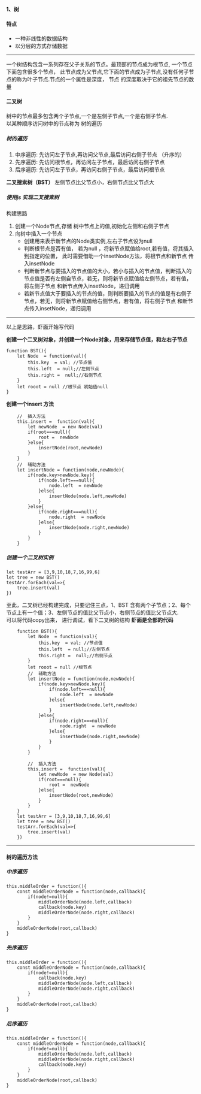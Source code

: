 
#### 1、树
#### 特点
- 一种非线性的数据结构
- 以分层的方式存储数据
--- 
一个树结构包含一系列存在父子关系的节点。最顶部的节点成为根节点, 一个节点下面包含很多个节点， 此节点成为父节点,它下面的节点成为子节点,没有任何子节点的称为叶子节点.节点的一个属性是深度，
节点 的深度取决于它的祖先节点的数量
#### 二叉树
树中的节点最多包含两个子节点,一个是左侧子节点,一个是右侧子节点.  
以某种顺序访问树中的节点称为 树的遍历
##### 树的遍历
1. 中序遍历:  先访问左子节点,再访问父节点,最后访问右侧子节点 （升序的）
2. 先序遍历:  先访问根节点，再访问左子节点，最后访问右侧子节点
3. 后序遍历: 先访问左子节点，再访问右侧子节点，最后访问根节点

__二叉搜索树（BST）__  左侧节点比父节点小，右侧节点比父节点大
##### 使用js 实现二叉搜索树

构建思路
1. 创建一个Node节点,存储 树中节点上的值,初始化左侧和右侧子节点
2. 向树中插入一个节点  
    *  创建用来表示新节点的Node类实例,左右子节点设为null
    * 判断根节点是否有值， 若为null ，将新节点赋值给root,若有值，将其插入到指定的位置，  此时需要借助一个insetNode方法，将根节点和新节点 传入insetNode
    * 判断新节点与要插入的节点值的大小，若小与插入的节点值，判断插入的节点值是否有左侧自节点，若无，则将新节点赋值给左侧节点，若有值，将左侧子节点 和新节点传入insetNode，递归调用
    * 若新节点值大于要插入的节点的值，则判断要插入的节点的值是有右侧子节点，若无，则将新节点赋值给右侧节点，若有值，将右侧子节点 和新节点传入insetNode，递归调用
--- 
以上是思路，虾面开始写代码  

**创建一个二叉树对象，并创建一个Node对象，用来存储节点值，和左右子节点**
```
function BST(){
    let Node  = function(val){
        this.key  = val; //节点值
        this.left  = null;//左侧节点
        this.right =  null;//右侧节点 
    }
    let rooot = null //根节点 初始值null
}
```
**创建一个insert 方法**
```
    //  插入方法
    this.insert =  function(val){
        let newNode  = new Node(val)
        if(root===null){
            root =  newNode
        }else{
            insertNode(root,newNode)
        }
    }
    //  辅助方法
    let insertNode = function(node,newNode){
        if(node.key>newNode.key){
            if(node.left===null){
                node.left  = newNode
            }else{
                insertNode(node.left,newNode)
            }
        }else{
            if(node.right===null){
                node.right  = newNode
            }else{
                insertNode(node.right,newNode)
            }
        }
    }
```
##### 创建一个二叉树实例
```
let testArr = [3,9,10,18,7,16,99,6]
let tree = new BST()
testArr.forEach(val=>{
    tree.insert(val)
})
```
至此，二叉树已经构建完成，只要记住三点，1、BST 含有两个子节点；2、每个节点上有一个值；3、左侧节点的值比父节点小，右侧节点的值比父节点大.  
可以将代码copy出来， 进行调试，看下二叉树的结构
**虾面是全部的代码**
```
    function BST(){
        let Node  = function(val){
            this.key  = val; //节点值
            this.left  = null;//左侧节点
            this.right =  null;//右侧节点 
        }
        let rooot = null //根节点
        //  辅助方法
        let insertNode = function(node,newNode){
            if(node.key>newNode.key){
                if(node.left===null){
                    node.left  = newNode
                }else{
                    insertNode(node.left,newNode)
                }
            }else{
                if(node.right===null){
                    node.right  = newNode
                }else{
                    insertNode(node.right,newNode)
                }
            }
        }

        //  插入方法
        this.insert =  function(val){
            let newNode  = new Node(val)
            if(root===null){
                root =  newNode
            }else{
                insertNode(root,newNode)
            }
        }
    }
    let testArr = [3,9,10,18,7,16,99,6]
    let tree = new BST()
    testArr.forEach(val=>{
        tree.insert(val)
    })
```
----
#### 树的遍历方法 
#####  中序遍历
```
this.middleOrder = function(){
    const middleOrderNode = function(node,callback){
        if(node!=null){
            middleOrderNode(node.left,callback)
            callback(node.key)
            middleOrderNode(node.right,callback)
        }
    }
    middleOrderNode(root,callback)
}
```
##### 先序遍历
```
this.middleOrder = function(){
    const middleOrderNode = function(node,callback){
        if(node!=null){
            callback(node.key)
            middleOrderNode(node.left,callback)
            middleOrderNode(node.right,callback)
        }
    }
    middleOrderNode(root,callback)
}
```
##### 后序遍历
```
this.middleOrder = function(){
    const middleOrderNode = function(node,callback){
        if(node!=null){
            middleOrderNode(node.left,callback)
            middleOrderNode(node.right,callback)
            callback(node.key)
        }
    }
    middleOrderNode(root,callback)
}
```

